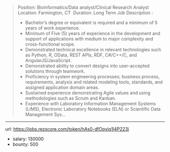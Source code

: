 >Position: Bioinformatics/Data analyst/Clinical Research Analyst 
>Location: Farmington, CT 
>Duration: Long Term Job Description :
>
> * Bachelor’s degree or equivalent is required and a minimum of 5 years of work experience.
> * Minimum of Five (5) years of experience in the development and support of applications with medium to major complexity and cross-functional scope.
> * Demonstrated technical excellence in relevant technologies such as Python, R, OData, REST APIs, RDF, C#/C++/C, and AngularJS/JavaScript.
> * Demonstrated ability to convert designs into user-accepted solutions through teamwork.
> * Proficiency in system engineering processes; business process, requirements, analysis and related modeling tools, standards, and assigned application domain areas.
> * Sustained experience demonstrating Agile values and using methodologies such as Scrum and Kanban.
> * Experience with Laboratory Information Management Systems (LIMS), Electronic Laboratory Notebooks (ELN) or Scientific Data Management Sys...
------
url: https://jobs.rezscore.com/token/hAs0-dfOpyiq1l4P223i
- salary: 130000
- bounty: 500
